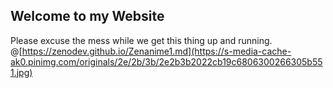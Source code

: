 ## Welcome to my Website

Please excuse the mess while we get this thing up and running.
@[https://zenodev.github.io/Zenanime1.md](https://s-media-cache-ak0.pinimg.com/originals/2e/2b/3b/2e2b3b2022cb19c6806300266305b551.jpg)
